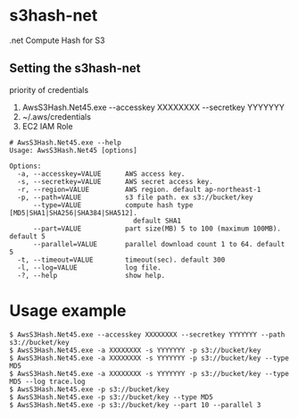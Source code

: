 # s3hash-net
.net Compute Hash for S3

## Setting the s3hash-net
priority of credentials
1. AwsS3Hash.Net45.exe --accesskey XXXXXXXX --secretkey YYYYYYY
2. ~/.aws/credentials
3. EC2 IAM Role

```
# AwsS3Hash.Net45.exe --help
Usage: AwsS3Hash.Net45 [options]

Options:
  -a, --accesskey=VALUE      AWS access key.
  -s, --secretkey=VALUE      AWS secret access key.
  -r, --region=VALUE         AWS region. default ap-northeast-1
  -p, --path=VALUE           s3 file path. ex s3://bucket/key
      --type=VALUE           compute hash type [MD5|SHA1|SHA256|SHA384|SHA512].
                               default SHA1
      --part=VALUE           part size(MB) 5 to 100 (maximum 100MB). default 5
      --parallel=VALUE       parallel download count 1 to 64. default 5
  -t, --timeout=VALUE        timeout(sec). default 300
  -l, --log=VALUE            log file.
  -?, --help                 show help.
```
# Usage example
```
$ AwsS3Hash.Net45.exe --accesskey XXXXXXXX --secretkey YYYYYYY --path s3://bucket/key
$ AwsS3Hash.Net45.exe -a XXXXXXXX -s YYYYYYY -p s3://bucket/key
$ AwsS3Hash.Net45.exe -a XXXXXXXX -s YYYYYYY -p s3://bucket/key --type MD5
$ AwsS3Hash.Net45.exe -a XXXXXXXX -s YYYYYYY -p s3://bucket/key --type MD5 --log trace.log
$ AwsS3Hash.Net45.exe -p s3://bucket/key
$ AwsS3Hash.Net45.exe -p s3://bucket/key --type MD5
$ AwsS3Hash.Net45.exe -p s3://bucket/key --part 10 --parallel 3
```


